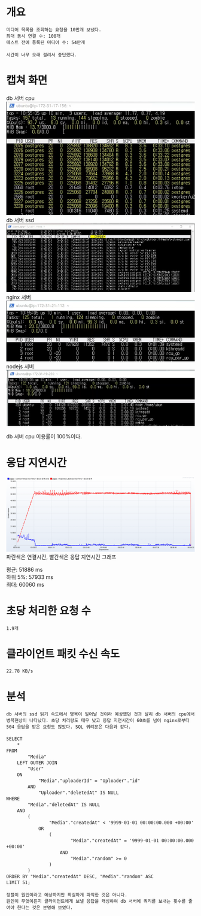 # 개요
    미디어 목록을 조회하는 요청을 10만개 보냈다.
    최대 동시 연결 수: 100개
    테스트 전에 등록된 미디어 수: 54만개
    
    시간이 너무 오래 걸려서 중단했다.
    
# 캡쳐 화면    
db 서버 cpu   
![](./image/001/db_cpu.png)   
db 서버 ssd   
![](./image/001/db_storage.png)   
nginx 서버   
![](./image/001/nginx.png)   
nodejs 서버   
![](./image/001/nodejs.png)

db 서버 cpu 이용률이 100%이다.

# 응답 지연시간   
![](./image/001/connect_response.png)   
파란색은 연결시간, 빨간색은 응답 지연시간 그래프   

평균: 51886 ms   
하위 5%: 57933 ms   
최대: 60060 ms   

# 초당 처리한 요청 수
    1.9개

# 클라이언트 패킷 수신 속도
    22.78 KB/s

# 분석
    db 서버의 ssd 읽기 속도에서 병목이 일어날 것이라 예상했던 것과 달리 db 서버의 cpu에서 병목현상이 나타났다. 초당 처리량도 매우 낮고 응답 지연시간이 60초를 넘어 nginx로부터 504 응답을 받은 요청도 많았다. SQL 쿼리문은 다음과 같다.

    SELECT 
        *
    FROM 
            "Media"
        LEFT OUTER JOIN 
            "User"
        ON 
                "Media"."uploaderId" = "Uploader"."id" 
            AND 
                "Uploader"."deletedAt" IS NULL
    WHERE 
            "Media"."deletedAt" IS NULL 
        AND 
            (
                    "Media"."createdAt" < '9999-01-01 00:00:00.000 +00:00' 
                OR 
                    (
                            "Media"."createdAt" = '9999-01-01 00:00:00.000 +00:00'
                        AND 
                            "Media"."random" >= 0
                    )
            )
    ORDER BY "Media"."createdAt" DESC, "Media"."random" ASC 
    LIMIT 51;

    정렬이 원인이라고 예상하지만 확실하게 파악한 것은 아니다.
    원인이 무엇이든지 클라이언트에게 보낼 응답을 캐싱하여 db 서버에 쿼리를 보내는 횟수를 줄여야 한다는 것은 분명해 보였다.
    
    